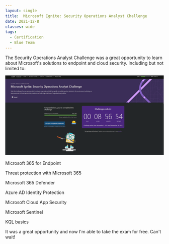 ```yaml
---
layout: single
title:  Microsoft Ignite: Security Operations Analyst Challenge 
date: 2021-12-8
classes: wide
tags:
  - Certification
  - Blue Team
--- 
```



The Security Operations Analyst Challenge was a great opportunity to learn about Microsoft's solutions to endpoint and cloud security.
Including but not limited to:

 
![](/assets/images/ignite.png)

Microsoft 365 for Endpoint

Threat protection with Microsoft 365

Microsoft 365 Defender 

Azure AD Identity Protection

 Microsoft Cloud App Security 

Microsoft Sentinel 

KQL basics

 

It was a great opportunity and now I'm able to take the exam for free. Can't wait!  
